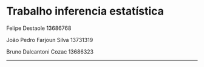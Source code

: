 # Trabalho inferencia estatística

Felipe Destaole 13686768 


João Pedro Farjoun Silva 13731319


Bruno Dalcantoni Cozac 13686323

----

